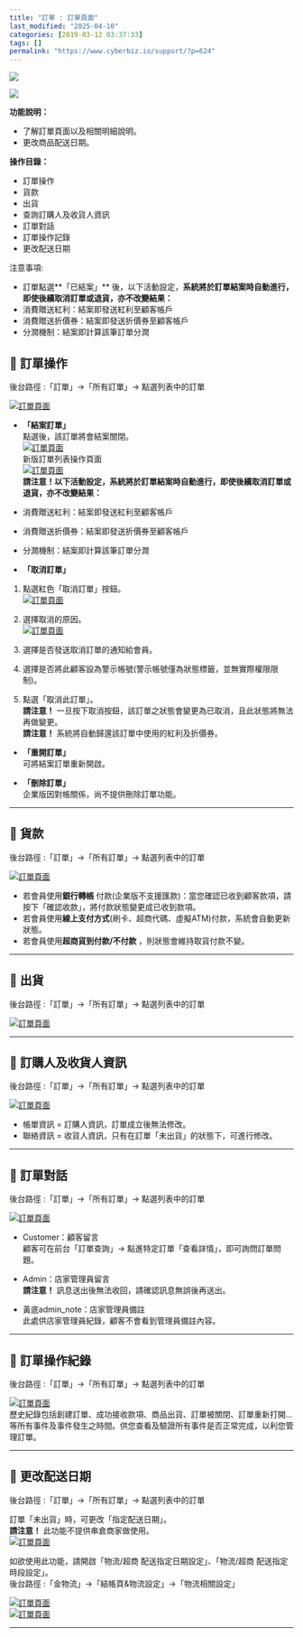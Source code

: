```yaml
---
title: "訂單 : 訂單頁面"
last_modified: "2025-04-10"
categories: [2019-03-12 03:37:33]
tags: []
permalink: "https://www.cyberbiz.io/support/?p=624"
---
```


![](https://www.cyberbiz.io/support/wp-content/uploads/適用站別.png)

[![](https://www.cyberbiz.io/support/wp-content/uploads/台灣站.png)](https://www.cyberbiz.io/support/?page_id=2490)

**功能說明：**  

* 了解訂單頁面以及相關明細說明。
* 更改商品配送日期。

**操作目錄：**

* 訂單操作
* 貨款
* 出貨
* 查詢訂購人及收貨人資訊
* 訂單對話
* 訂單操作記錄
* 更改配送日期

注意事項:  

* 訂單點選**「已結案」** 後，以下活動設定，**系統將於訂單結案時自動進行，即使後續取消訂單或退貨，亦不改變結果：**
* 消費贈送紅利：結案即發送紅利至顧客帳戶
* 消費贈送折價券：結案即發送折價券至顧客帳戶
* 分潤機制：結案即計算該筆訂單分潤

## 📌 訂單操作


後台路徑 :「訂單」→「所有訂單」→ 點選列表中的訂單  

[![訂單頁面](https://www.cyberbiz.co/support/wp-content/uploads/2019/03/%E8%A8%82%E5%96%AE%E6%93%8D%E4%BD%9C-1.png)](https://www.cyberbiz.co/support/wp-content/uploads/2019/03/%E8%A8%82%E5%96%AE%E6%93%8D%E4%BD%9C-1.png)

* **「結案訂單」**  
點選後，該訂單將會結案關閉。  
[ ![訂單頁面](https://www.cyberbiz.io/support/wp-content/uploads/2019/03/%E8%A8%82%E5%96%AE%E7%B5%90%E6%A1%88.png)](https://www.cyberbiz.io/support/wp-content/uploads/2019/03/%E8%A8%82%E5%96%AE%E7%B5%90%E6%A1%88.png)  
新版訂單列表操作頁面  
[ ![訂單頁面](https://www.cyberbiz.io/support/wp-content/uploads/新版-訂單管理-已結案-1743x108-1.png)](https://www.cyberbiz.io/support/wp-content/uploads/新版-訂單管理-已結案-1743x108-1.png)  
**請注意！以下活動設定，系統將於訂單結案時自動進行，即使後續取消訂單或退貨，亦不改變結果：**

* 消費贈送紅利：結案即發送紅利至顧客帳戶
* 消費贈送折價券：結案即發送折價券至顧客帳戶
* 分潤機制：結案即計算該筆訂單分潤


* **「取消訂單」**
1. 點選紅色「取消訂單」按鈕。  
[![訂單頁面](https://www.cyberbiz.io/support/wp-content/uploads/2019/03/%E5%8F%96%E6%B6%88%E8%A8%82%E5%96%AE1.png)](https://www.cyberbiz.io/support/wp-content/uploads/2019/03/%E5%8F%96%E6%B6%88%E8%A8%82%E5%96%AE1.png)

2. 選擇取消的原因。  
[![訂單頁面](https://www.cyberbiz.io/support/wp-content/uploads/2019/03/%E5%8F%96%E6%B6%88%E8%A8%82%E5%96%AE2.png)](https://www.cyberbiz.io/support/wp-content/uploads/2019/03/%E5%8F%96%E6%B6%88%E8%A8%82%E5%96%AE2.png)

3. 選擇是否發送取消訂單的通知給會員。
4. 選擇是否將此顧客設為警示帳號(警示帳號僅為狀態標籤，並無實際權限限制)。
5. 點選「取消此訂單」。  
**請注意！** 一旦按下取消按鈕，該訂單之狀態會變更為已取消，且此狀態將無法再做變更。  
**請注意！** 系統將自動歸還該訂單中使用的紅利及折價券。  



* **「重開訂單」**  
可將結案訂單重新開啟。



* **「刪除訂單」**  
企業版因對帳關係，尚不提供刪除訂單功能。

* * *

## 📌 貨款


後台路徑 :「訂單」→「所有訂單」→ 點選列表中的訂單  

[![訂單頁面](https://www.cyberbiz.io/support/wp-content/uploads/2019/03/%E8%B2%A8%E6%AC%BE-%E6%9F%A5%E8%A9%A2%E4%BB%98%E6%AC%BE%E6%96%B9%E5%BC%8F%E5%8F%8A%E7%8B%80%E6%85%8B.png)](https://www.cyberbiz.io/support/wp-content/uploads/2019/03/%E8%B2%A8%E6%AC%BE-%E6%9F%A5%E8%A9%A2%E4%BB%98%E6%AC%BE%E6%96%B9%E5%BC%8F%E5%8F%8A%E7%8B%80%E6%85%8B.png)

* 若會員使用**銀行轉帳** 付款(企業版不支援匯款)：當您確認已收到顧客款項，請按下「確認收款」，將付款狀態變更成已收到款項。
* 若會員使用**線上支付方式**(刷卡、超商代碼、虛擬ATM)付款，系統會自動更新狀態。
* 若會員使用**超商貨到付款/不付款** ，則狀態會維持取貨付款不變。

* * *

## 📌 出貨


後台路徑 :「訂單」→「所有訂單」→ 點選列表中的訂單  

[![訂單頁面](https://www.cyberbiz.io/support/wp-content/uploads/2019/03/%E5%87%BA%E8%B2%A8-%E6%9F%A5%E8%A9%A2%E9%85%8D%E9%80%81%E8%B3%87%E8%A8%8A-1.png)](https://www.cyberbiz.io/support/wp-content/uploads/2019/03/%E5%87%BA%E8%B2%A8-%E6%9F%A5%E8%A9%A2%E9%85%8D%E9%80%81%E8%B3%87%E8%A8%8A-1.png)

* * *

## 📌 訂購人及收貨人資訊


後台路徑 :「訂單」→「所有訂單」→ 點選列表中的訂單  

[![訂單頁面](https://www.cyberbiz.io/support/wp-content/uploads/2019/08/%E8%A8%82%E8%B3%BC%E4%BA%BA%E5%8F%8A%E6%94%B6%E8%B2%A8%E4%BA%BA%E8%B3%87%E8%A8%8A1.png)](https://www.cyberbiz.io/support/wp-content/uploads/2019/08/%E8%A8%82%E8%B3%BC%E4%BA%BA%E5%8F%8A%E6%94%B6%E8%B2%A8%E4%BA%BA%E8%B3%87%E8%A8%8A1.png)

* 帳單資訊 = 訂購人資訊，訂單成立後無法修改。
* 聯絡資訊 = 收貨人資訊，只有在訂單「未出貨」的狀態下，可進行修改。

* * *

## 📌 訂單對話


後台路徑 :「訂單」→「所有訂單」→ 點選列表中的訂單  

[![訂單頁面](https://www.cyberbiz.io/support/wp-content/uploads/2019/03/%E8%A8%82%E5%96%AE%E5%B0%8D%E8%A9%B1.png)](https://www.cyberbiz.io/support/wp-content/uploads/2019/03/%E8%A8%82%E5%96%AE%E5%B0%8D%E8%A9%B1.png)

* Customer：顧客留言  
顧客可在前台「訂單查詢」→ 點進特定訂單「查看詳情」，即可詢問訂單問題。



* Admin：店家管理員留言  
**請注意！** 訊息送出後無法收回，請確認訊息無誤後再送出。



* 黃底admin_note：店家管理員備註  
此處供店家管理員紀錄，顧客不會看到管理員備註內容。



* * *

## 📌 訂單操作紀錄


後台路徑 :「訂單」→「所有訂單」→ 點選列表中的訂單  

[![訂單頁面](https://www.cyberbiz.io/support/wp-content/uploads/2019/03/%E8%A8%82%E5%96%AE%E6%93%8D%E4%BD%9C%E7%B4%80%E9%8C%84.png)](https://www.cyberbiz.io/support/wp-content/uploads/2019/03/%E8%A8%82%E5%96%AE%E6%93%8D%E4%BD%9C%E7%B4%80%E9%8C%84.png)  
歷史紀錄包括創建訂單、成功接收款項、商品出貨、訂單被關閉、訂單重新打開…等所有事件及事件發生之時間。供您查看及驗證所有事件是否正常完成，以利您管理訂單。

* * *

## 📌 更改配送日期


後台路徑 :「訂單」→「所有訂單」→ 點選列表中的訂單  

訂單「未出貨」時，可更改「指定配送日期」。  
**請注意！** 此功能不提供串倉商家做使用。  
[![訂單頁面](https://www.cyberbiz.io/support/wp-content/uploads/2021/09/%E8%A8%82%E5%96%AE%E9%A0%81%E9%9D%A2-1024x465.png)](https://www.cyberbiz.io/support/wp-content/uploads/2021/09/%E8%A8%82%E5%96%AE%E9%A0%81%E9%9D%A2-1024x465.png)  

如欲使用此功能，請開啟「物流/超商 配送指定日期設定」、「物流/超商 配送指定時段設定」。  
後台路徑 :「金物流」→「結帳頁&物流設定」→「物流相關設定」  

[![訂單頁面](https://www.cyberbiz.io/support/wp-content/uploads/訂單頁面03.png)](https://www.cyberbiz.io/support/wp-content/uploads/訂單頁面03.png)  
[![訂單頁面](https://www.cyberbiz.io/support/wp-content/uploads/訂單頁面04.png)](https://www.cyberbiz.io/support/wp-content/uploads/訂單頁面04.png)  

* * *

